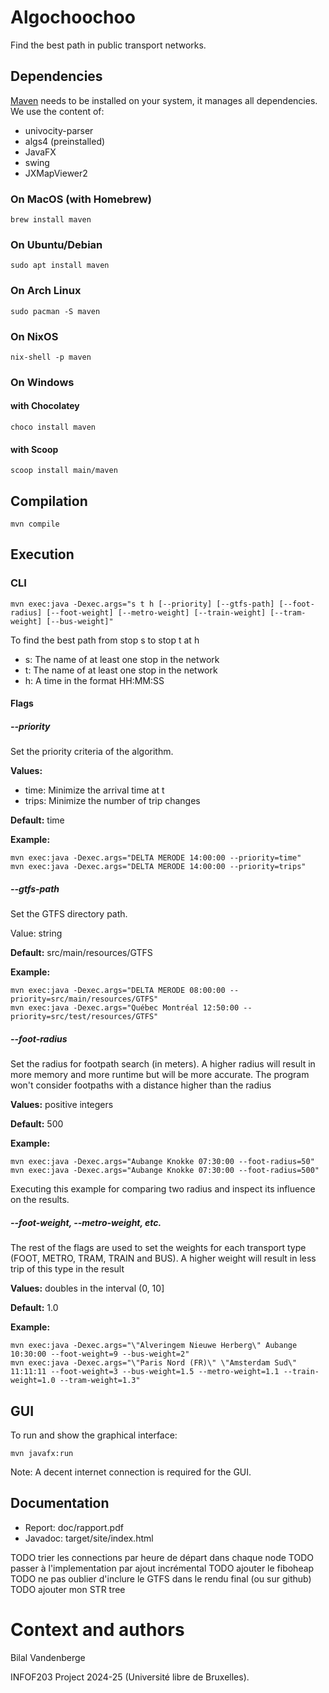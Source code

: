# Algochoochoo
Find the best path in public transport networks.

## Dependencies

[Maven](https://maven.apache.org/) needs to be installed on your system, it manages all dependencies. We use the content of:

- univocity-parser
- algs4 (preinstalled)
- JavaFX
- swing
- JXMapViewer2

### On MacOS (with Homebrew)

```shell
brew install maven
```

### On Ubuntu/Debian

```shell
sudo apt install maven
```

### On Arch Linux

```shell
sudo pacman -S maven
```

### On NixOS

```shell
nix-shell -p maven
```

### On Windows

#### with Chocolatey

```shell
choco install maven
```

#### with Scoop

```shell
scoop install main/maven
```

## Compilation

```shell
mvn compile
```

## Execution

### CLI

```shell
mvn exec:java -Dexec.args="s t h [--priority] [--gtfs-path] [--foot-radius] [--foot-weight] [--metro-weight] [--train-weight] [--tram-weight] [--bus-weight]"
```

To find the best path from stop s to stop t at h

- s: The name of at least one stop in the network
- t: The name of at least one stop in the network
- h: A time in the format HH:MM:SS

#### Flags

##### --priority

Set the priority criteria of the algorithm.

**Values:**
  - time: Minimize the arrival time at t
  - trips: Minimize the number of trip changes

**Default:** time

**Example:**
```shell
mvn exec:java -Dexec.args="DELTA MERODE 14:00:00 --priority=time"
mvn exec:java -Dexec.args="DELTA MERODE 14:00:00 --priority=trips"
```

##### --gtfs-path

Set the GTFS directory path.

Value: string

**Default:** src/main/resources/GTFS

**Example:**
```shell
mvn exec:java -Dexec.args="DELTA MERODE 08:00:00 --priority=src/main/resources/GTFS"
mvn exec:java -Dexec.args="Québec Montréal 12:50:00 --priority=src/test/resources/GTFS"
```

##### --foot-radius

Set the radius for footpath search (in meters). A higher radius will result in more memory and more runtime but will be more accurate. The program won't consider footpaths with a distance higher than the radius

**Values:** positive integers

**Default:** 500

**Example:**
```shell
mvn exec:java -Dexec.args="Aubange Knokke 07:30:00 --foot-radius=50"
mvn exec:java -Dexec.args="Aubange Knokke 07:30:00 --foot-radius=500"
```
Executing this example for comparing two radius and inspect its influence on the results.

##### --foot-weight, --metro-weight, etc.

The rest of the flags are used to set the weights for each transport type (FOOT, METRO, TRAM, TRAIN and BUS). A higher weight will result in less trip of this type in the result

**Values:** doubles in the interval (0, 10]

**Default:** 1.0

**Example:**
```shell
mvn exec:java -Dexec.args="\"Alveringem Nieuwe Herberg\" Aubange 10:30:00 --foot-weight=9 --bus-weight=2"
mvn exec:java -Dexec.args="\"Paris Nord (FR)\" \"Amsterdam Sud\" 11:11:11 --foot-weight=3 --bus-weight=1.5 --metro-weight=1.1 --train-weight=1.0 --tram-weight=1.3"
```

## GUI

To run and show the graphical interface:
```shell
mvn javafx:run
```

Note: A decent internet connection is required for the GUI.

## Documentation

- Report: doc/rapport.pdf
- Javadoc: target/site/index.html

TODO trier les connections par heure de départ dans chaque node
TODO passer à l'implementation par ajout incrémental
TODO ajouter le fiboheap
TODO ne pas oublier d'inclure le GTFS dans le rendu final (ou sur github)
TODO ajouter mon STR tree

# Context and authors

Bilal Vandenberge

INFOF203 Project 2024-25 (Université libre de Bruxelles).